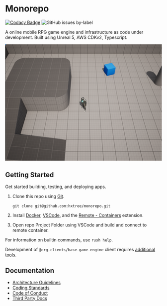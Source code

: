 # Monorepo

[![Codacy Badge](https://app.codacy.com/project/badge/Grade/8024531285164025aef972fcb059ea74)](https://www.codacy.com/gh/hxtree/monorepo/dashboard?utm_source=github.com&amp;utm_medium=referral&amp;utm_content=hxtree/monorepo&amp;utm_campaign=Badge_Grade)
![GitHub issues by-label](https://img.shields.io/github/issues/hxtree/monorepo/help%20wanted.svg) 


A online mobile RPG game engine and infrastructure as code under development. Built using Unreal 5, AWS CDKv2, Typescript.

![Base Game Client](/docs/assets/images/base-game-client.png)

## Getting Started

Get started building, testing, and deploying apps.

1. Clone this repo using [Git](https://git-scm.com/downloads).
    ```
    git clone git@github.com:hxtree/monorepo.git
    ```

2. Install [Docker](https://docs.docker.com/get-docker/), [VSCode](https://code.visualstudio.com/), and the [Remote - Containers](https://code.visualstudio.com/docs/remote/containers-tutorial) extension.
3. Open repo Project Folder using VSCode and build and connect to remote container.

For information on builtin commands, use `rush help`.

Development of `@org-clients/base-game-engine` client requires [additional tools](clients/base-game-engine/README.md).

## Documentation

* [Architecture Guidelines](docs/architecture-guidelines.md)
* [Coding Standards](docs/CODING_STANDARDS.md)
* [Code of Conduct](docs/CODE_OF_CONDUCT.md)
* [Third Party Docs](docs/third-party-docs.md)
